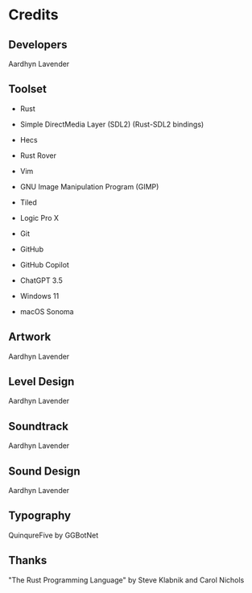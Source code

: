 # Credits

## Developers

Aardhyn Lavender

## Toolset

- Rust
- Simple DirectMedia Layer (SDL2) (Rust-SDL2 bindings)
- Hecs

- Rust Rover
- Vim

- GNU Image Manipulation Program (GIMP)
- Tiled
- Logic Pro X

- Git
- GitHub
- GitHub Copilot
- ChatGPT 3.5

- Windows 11
- macOS Sonoma

## Artwork

Aardhyn Lavender

## Level Design

Aardhyn Lavender

## Soundtrack

Aardhyn Lavender

## Sound Design

Aardhyn Lavender

## Typography

QuinqureFive by GGBotNet

## Thanks

"The Rust Programming Language" by Steve Klabnik and Carol Nichols
